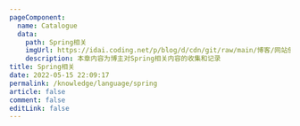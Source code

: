 ```yaml
---
pageComponent:
  name: Catalogue
  data:
    path: Spring相关
    imgUrl: https://idai.coding.net/p/blog/d/cdn/git/raw/main/博客/网站使用/spring.png
    description: 本章内容为博主对Spring相关内容的收集和记录
title: Spring相关
date: 2022-05-15 22:09:17
permalink: /knowledge/language/spring
article: false
comment: false
editLink: false
---
```

